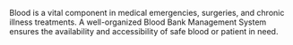 Blood is a vital component in medical emergencies, surgeries, and chronic illness treatments.
A well-organized Blood Bank Management System ensures the availability and accessibility of safe blood or patient in need.
